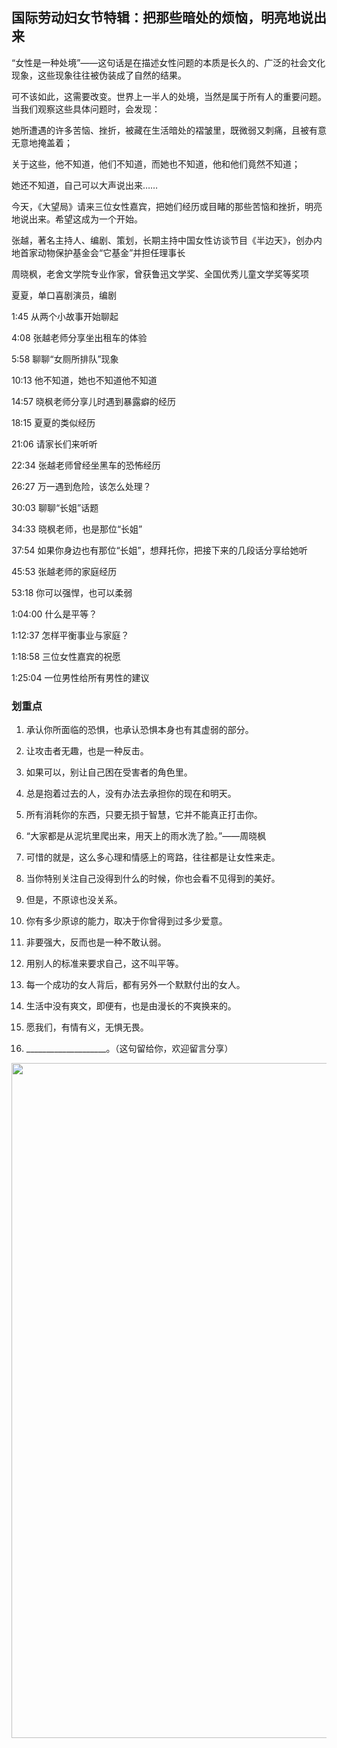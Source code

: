 ## 国际劳动妇女节特辑：把那些暗处的烦恼，明亮地说出来



“女性是一种处境”——这句话是在描述女性问题的本质是长久的、广泛的社会文化现象，这些现象往往被伪装成了自然的结果。

可不该如此，这需要改变。世界上一半人的处境，当然是属于所有人的重要问题。当我们观察这些具体问题时，会发现：

她所遭遇的许多苦恼、挫折，被藏在生活暗处的褶皱里，既微弱又刺痛，且被有意无意地掩盖着；

关于这些，他不知道，他们不知道，而她也不知道，他和他们竟然不知道；

她还不知道，自己可以大声说出来……

今天，《大望局》请来三位女性嘉宾，把她们经历或目睹的那些苦恼和挫折，明亮地说出来。希望这成为一个开始。



张越，著名主持人、编剧、策划，长期主持中国女性访谈节目《半边天》，创办内地首家动物保护基金会“它基金”并担任理事长

周晓枫，老舍文学院专业作家，曾获鲁迅文学奖、全国优秀儿童文学奖等奖项

夏夏，单口喜剧演员，编剧



1:45 从两个小故事开始聊起

4:08 张越老师分享坐出租车的体验

5:58 聊聊“女厕所排队”现象

10:13 他不知道，她也不知道他不知道

14:57 晓枫老师分享儿时遇到暴露癖的经历

18:15 夏夏的类似经历

21:06 请家长们来听听

22:34 张越老师曾经坐黑车的恐怖经历

26:27 万一遇到危险，该怎么处理？

30:03 聊聊“长姐”话题

34:33 晓枫老师，也是那位“长姐”

37:54 如果你身边也有那位“长姐”，想拜托你，把接下来的几段话分享给她听

45:53 张越老师的家庭经历

53:18 你可以强悍，也可以柔弱

1:04:00 什么是平等？

1:12:37 怎样平衡事业与家庭？

1:18:58 三位女性嘉宾的祝愿

1:25:04 一位男性给所有男性的建议









### 划重点

 1. 承认你所面临的恐惧，也承认恐惧本身也有其虚弱的部分。

 2. 让攻击者无趣，也是一种反击。

 3. 如果可以，别让自己困在受害者的角色里。

 4. 总是抱着过去的人，没有办法去承担你的现在和明天。

 5. 所有消耗你的东西，只要无损于智慧，它并不能真正打击你。

 6. “大家都是从泥坑里爬出来，用天上的雨水洗了脸。”——周晓枫

 7. 可惜的就是，这么多心理和情感上的弯路，往往都是让女性来走。

 8. 当你特别关注自己没得到什么的时候，你也会看不见得到的美好。

 9. 但是，不原谅也没关系。

 10. 你有多少原谅的能力，取决于你曾得到过多少爱意。

 11. 非要强大，反而也是一种不敢认弱。

 12. 用别人的标准来要求自己，这不叫平等。

 13. 每一个成功的女人背后，都有另外一个默默付出的女人。

 14. 生活中没有爽文，即便有，也是由漫长的不爽换来的。

 15. 愿我们，有情有义，无惧无畏。

 16. ____________________。（这句留给你，欢迎留言分享）



<img  src="https://piccdn2.umiwi.com/uploader/image/ddarticle/2024030716/1835884505114684140/030716.png" width="1080"/>

